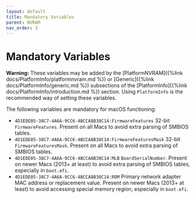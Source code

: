 ```yaml
---
layout: default
title: Mandatory Variables
parent: NVRAM
nav_order: 3
---
```


# Mandatory Variables

**Warning:** These variables may be added by the [PlatformNVRAM]({%link docs/PlatformInfo/platformnvram.md %}) or [Generic]({%link docs/PlatformInfo/generic.md %}) subsections of the [PlatformInfo]({%link docs/PlatformInfo/introduction.md %}) section. Using `PlatformInfo` is the recommended way of setting these variables.

The following variables are mandatory for macOS functioning:
- `4D1EDE05-38C7-4A6A-9CC6-4BCCA8B38C14:FirmwareFeatures`
    32-bit `FirmwareFeatures`. Present on all Macs to avoid extra parsing of SMBIOS tables.
- `4D1EDE05-38C7-4A6A-9CC6-4BCCA8B38C14:FirmwareFeaturesMask`
    32-bit `FirmwareFeaturesMask`. Present on all Macs to avoid extra parsing of SMBIOS tables.
- `4D1EDE05-38C7-4A6A-9CC6-4BCCA8B38C14:MLB`
    `BoardSerialNumber`. Present on newer Macs (2013+ at least) to avoid extra parsing of SMBIOS tables, especially in `boot.efi`.
- `4D1EDE05-38C7-4A6A-9CC6-4BCCA8B38C14:ROM`
    Primary network adapter MAC address or replacement value. Present on newer Macs (2013+ at least) to avoid accessing special memory region, especially in `boot.efi`.
